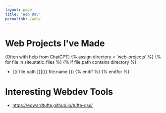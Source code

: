 ```yaml
---
layout: page
title: "Web Dev"
permalink: /web/
---
```


# Web Projects I've Made
(Often with help from ChatGPT)
{% assign directory = 'web-projects' %}
{% for file in site.static_files %}
  {% if file.path contains directory %}
- [{{ file.path }}]({{ file.name }})
  {% endif %}
{% endfor %}
<!-- {% for page in site.pages %}
  {% if page.path contains '/web-projects/' %}
     - <a href="{{ page.url }}">{{ page.title }}</a>
  {% endif %}
{% endfor %} -->

# Interesting Webdev Tools
- https://edwardtufte.github.io/tufte-css/